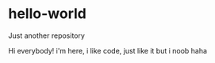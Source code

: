 # hello-world
Just another repository

Hi everybody!
i'm here, i like code, just like it but i noob haha
